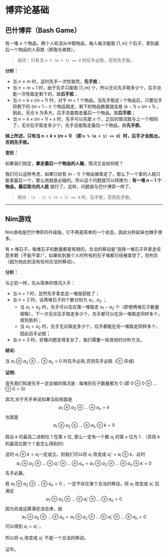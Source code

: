 # 博弈论基础

## 巴什博弈（Bash Game）

有一堆 $n$ 个物品，两个人轮流从中取物品，每人每次能取 $[1, m]$ 个石子，拿到最后一个物品的人获胜（即取光者胜）。

> 结论：只有当 `n % (m + 1) == 0` 时后手必胜，否则先手胜。

**分析：**

- 当 $n \le m$ 时，这时先手一次性取完，**先手胜**；
- 当 $n = m + 1$ 时，由于先手只能取 $[1,m]$ 个，所以无论先手取多少个，后手总能一次性取走剩下的，故**后手胜**；
- 当 $n = k \times (m + 1)$ 时，对于 $m + 1$ 个物品，当先手取走 $i$ 个物品后，只要后手将剩下的 $(m + 1 - i)$ 个物品取走，剩下的物品数量就会是 $(k - 1) \times (m + 1)$ 。因此，无论 $k$ 为多大，后手总能取走最后一个物品。故**后手胜**；
- 当 $n = k \times (m + 1) + x$ 时，先手可以先取 $x$ 个，之后的情况就与上一个相同了，无论后手取走多少个，先手总能取走最后一个物品。故**先手胜**。

**综上所述，只有当 $n = k \times (m + 1)$ （即 `n % (m + 1) == 0`）时，后手才会胜出，否则先手胜。**

<!------------------------------补充例题--------------------------->
<!--http://acm.hdu.edu.cn/showproblem.php?pid=1846-->

**变形：**

如果我们规定，**拿走最后一个物品的人输**，情况又会如何呢？

我们可以这样考虑，如果已经有 $(n - 1)$ 个物品被拿走了，那么下一个拿的人就只能拿最后一个，那么他就是必输的。所以这个问题就可以转换为：**有一堆 $n - 1$ 个物品，最后取光的人胜** 就行了。这样，问题就与巴什博弈一样了。

> 结论：`(n - 1) % (m + 1) == 0` 时，后手胜，否则先手胜。


<!------------------------------补充例题--------------------------->
<!--http://acm.hdu.edu.cn/showproblem.php?pid=4764-->

---

## Nim游戏

Nim游戏是巴什博弈的升级版，它不再是简单的一个状态，因此分析起来也棘手很多。

有 $n$ 堆石子，每堆石子的数量都是有限的，合法的移动是“选择一堆石子并拿走任意多颗（不能不拿）”，如果轮到某个人时所有的石子堆都已经被拿空了，则判负（因为他此刻没有任何合法的移动）。


**分析：**

与之前一样，先从简单的情况入手：
- 当 $n = 1$ 时，显然先手拿走这一堆就获胜了；
- 当 $n = 2$ 时，设两堆石子的个数分别为 $a_1$ , $a_2$ ；
  - 当 $a_1 > a_2$ 时，先手可以先在第一堆取走 $a_1 - a_2$ 个（即使两堆石子数量相等），下一次无论后手取走多少个，先手都可以在另一堆取走同样多个，直到胜利；
  - 当 $a_1 = a_2$ 时，先手无论取走多少个，后手都能在另一堆取走同样多个，因此后手必胜；
- 当 $n = 3$ 时，好像问题变得复杂了，我们需要一些其他的分析方法。

**结论:**

当 $a_1 \oplus a_2 \oplus ... \oplus a_n = 0$ 时先手必败,否则先手必胜.
($\oplus$ 异或)

**证明:**

首先我们知道先手一定会输的情况是 : 每堆的石子数量都为 $0$ (即 $0 \oplus 0 \oplus ... \oplus 0 = 0$)

其次,对于先手来说如果当前局面是 
$$a_1 \oplus a_2 \oplus ... \oplus a_n = k$$
也就是 
$$a_1 \oplus a_2 \oplus ... \oplus a_n \oplus k = 0$$

假设 $k$ 的最高二进制位 $1$ 在第 $x$ 位, 那么一定有一个数 $a_j$ 的第 $x$ 位为 $1$ .（否则 $k$ 的最高位那个 $1$ 是怎么得到的）

这时 $a_i\oplus k<a_i$一定成立。则我们可以将 $a_i$ 改变成 $a_i'=a_i\oplus k$，此时 
$$a_1\oplus a_2\oplus ...\oplus a_i'\oplus ...\oplus a_n=a_1\oplus a_2\oplus ...\oplus a_n\oplus k=0$$
先手必赢。

若 $a_1 \oplus a_2 \oplus ... \oplus a_n = 0$ ，一定不存在某个合法的移动，将 $a_i$ 改变成 $a_i'$ 后满足 
$$a_1 \oplus a_2 \oplus ... \oplus a_i' \oplus... \oplus a_n = 0$$ 
因为异或运算满足消去律，由 
$$a_1 \oplus a_2 \oplus ... \oplus a_n = a_1 \oplus a_2 \oplus ... \oplus a_i' \oplus... \oplus a_n = 0$$
可以得到 $a_i=a_i'$ 。

所以将 $a_i$ 改变成 $a_i'$ 不是一个合法的移动。

证毕。
